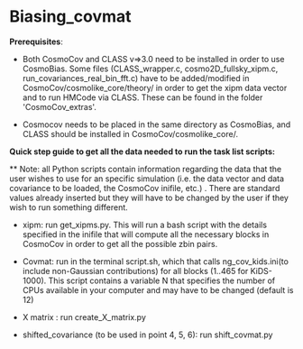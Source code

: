# Biasing_covmat

**Prerequisites**: 
- Both CosmoCov and CLASS v=>3.0 need to be installed in order to use CosmoBias. Some files (CLASS_wrapper.c, cosmo2D_fullsky_xipm.c, run_covariances_real_bin_fft.c) have to be added/modified in CosmoCov/cosmolike_core/theory/ in order to get the xipm data vector and to run HMCode via CLASS. These can be found in the folder 'CosmoCov_extras'.

- Cosmocov needs to be placed in the same directory as CosmoBias, and CLASS should be installed in CosmoCov/cosmolike_core/.

**Quick step guide to get all the data needed to run the task list scripts:**

** Note: all Python scripts contain information regarding the data that the user wishes to use for an specific simulation (i.e. the data vector and data covariance to be loaded, the CosmoCov inifile, etc.) . There are standard values already inserted but they will have to be changed by the user if they wish to run something different.

- xipm: run get_xipms.py. This will run a bash script with the details specified in the inifile that will compute all the necessary blocks in CosmoCov in order to get all the possible zbin pairs. 

- Covmat: run in the terminal script.sh, which that calls ng_cov_kids.ini(to include non-Gaussian contributions) for all blocks (1..465 for KiDS-1000). This script contains a variable N that specifies the number of CPUs available in your computer and may have to be changed (default is 12)

- X matrix : run create_X_matrix.py

- shifted_covariance (to be used in point 4, 5, 6): run shift_covmat.py

